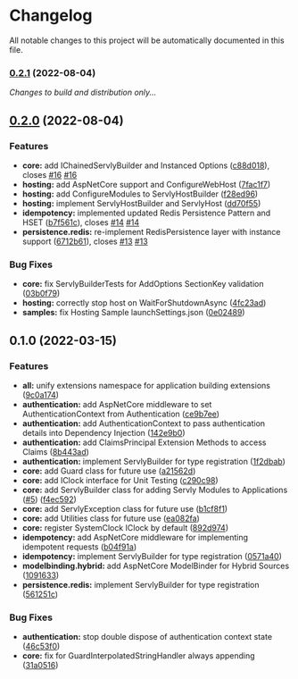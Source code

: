 # Changelog

All notable changes to this project will be automatically documented in this file.


### [0.2.1](https://github.com/DrBarnabus/Servly/compare/v0.2.0...v0.2.1) (2022-08-04)

_Changes to build and distribution only..._

## [0.2.0](https://github.com/DrBarnabus/Servly/compare/v0.1.0...v0.2.0) (2022-08-04)


### Features

* **core:** add IChainedServlyBuilder and Instanced Options ([c88d018](https://github.com/DrBarnabus/Servly/commit/c88d018e3c3f9114c69912089e957493b6d7a02d)), closes [#16](https://github.com/DrBarnabus/Servly/issues/16) [#16](https://github.com/DrBarnabus/Servly/issues/16)
* **hosting:** add AspNetCore support and ConfigureWebHost ([7fac1f7](https://github.com/DrBarnabus/Servly/commit/7fac1f7ad51d6f4f5f6b040a79735d0c071b00d0))
* **hosting:** add ConfigureModules to ServlyHostBuilder ([f28ed96](https://github.com/DrBarnabus/Servly/commit/f28ed967f8fb01599e6bc3d5cbcc18e73629adca))
* **hosting:** implement ServlyHostBuilder and ServlyHost ([dd70f55](https://github.com/DrBarnabus/Servly/commit/dd70f55973a58f0746069df1e4037e14f5fe7765))
* **idempotency:** implemented updated Redis Persistence Pattern and HSET ([b7f561c](https://github.com/DrBarnabus/Servly/commit/b7f561c4b3a61f5db9cc55ba61e8a40a2d4444ab)), closes [#14](https://github.com/DrBarnabus/Servly/issues/14) [#14](https://github.com/DrBarnabus/Servly/issues/14)
* **persistence.redis:** re-implement RedisPersistence layer with instance support ([6712b61](https://github.com/DrBarnabus/Servly/commit/6712b619aa99eb7650ac43891b644c145f3756ec)), closes [#13](https://github.com/DrBarnabus/Servly/issues/13) [#13](https://github.com/DrBarnabus/Servly/issues/13)


### Bug Fixes

* **core:** fix ServlyBuilderTests for AddOptions SectionKey validation ([03b0f79](https://github.com/DrBarnabus/Servly/commit/03b0f79ba646f8ff2274fdaf9973b4d5bacd19f4))
* **hosting:** correctly stop host on WaitForShutdownAsync ([4fc23ad](https://github.com/DrBarnabus/Servly/commit/4fc23ad32f562c1da5cd86acbb0b0f0fcf165ca4))
* **samples:** fix Hosting Sample launchSettings.json ([0e02489](https://github.com/DrBarnabus/Servly/commit/0e02489c7cb474b8eaaae75342eb206a79b39acf))

## 0.1.0 (2022-03-15)


### Features

* **all:** unify extensions namespace for application building extensions ([9c0a174](https://github.com/DrBarnabus/Servly/commit/9c0a174aff06c0bba5225528fffee2e0671e0380))
* **authentication:** add AspNetCore middleware to set AuthenticationContext from Authentication ([ce9b7ee](https://github.com/DrBarnabus/Servly/commit/ce9b7ee69695394de15bf4671e034bb0646be0ab))
* **authentication:** add AuthenticationContext to pass authentication details into Dependency Injection ([142e9b0](https://github.com/DrBarnabus/Servly/commit/142e9b0c2d43030213c30701d136270be7651f8c))
* **authentication:** add ClaimsPrincipal Extension Methods to access Claims ([8b443ad](https://github.com/DrBarnabus/Servly/commit/8b443ad6aed655262eef06f836312a9d139d6fb1))
* **authentication:** implement ServlyBuilder for type registration ([1f2dbab](https://github.com/DrBarnabus/Servly/commit/1f2dbab865133a804b0063c9627867f941ac914c))
* **core:** add Guard class for future use ([a21562d](https://github.com/DrBarnabus/Servly/commit/a21562d8622ff8adbb6c4e8dd9e76f6cc53afa0d))
* **core:** add IClock interface for Unit Testing ([c290c98](https://github.com/DrBarnabus/Servly/commit/c290c98a48ff90d94a79e591b07409f0e192cd65))
* **core:** add ServlyBuilder class for adding Servly Modules to Applications ([#5](https://github.com/DrBarnabus/Servly/issues/5)) ([f4ec592](https://github.com/DrBarnabus/Servly/commit/f4ec59291fe428d253e02d65f66644d77f5a6c04))
* **core:** add ServlyException class for future use ([b1cf8f1](https://github.com/DrBarnabus/Servly/commit/b1cf8f11e20eb34f35f3ed04749a97b4c7bc639f))
* **core:** add Utilities class for future use ([ea082fa](https://github.com/DrBarnabus/Servly/commit/ea082fae143480af94e9c3be6db1ef9f83eedb66))
* **core:** register SystemClock IClock by default ([892d974](https://github.com/DrBarnabus/Servly/commit/892d97442f90cc9486329e43d68a37f657ef9122))
* **idempotency:** add AspNetCore middleware for implementing idempotent requests ([b04f91a](https://github.com/DrBarnabus/Servly/commit/b04f91a47b939801d588885b9b4e7151f1be202f))
* **idempotency:** implement ServlyBuilder for type registration ([0571a40](https://github.com/DrBarnabus/Servly/commit/0571a40e60de02b791031ee0c689ae1b5bb61b0a))
* **modelbinding.hybrid:** add AspNetCore ModelBinder for Hybrid Sources ([1091633](https://github.com/DrBarnabus/Servly/commit/1091633ede49d2372e2177656d6808f5c1267ee3))
* **persistence.redis:** implement ServlyBuilder for type registration ([561251c](https://github.com/DrBarnabus/Servly/commit/561251c98330ea34ccec989f7c9705f1694d703c))


### Bug Fixes

* **authentication:** stop double dispose of authentication context state ([46c53f0](https://github.com/DrBarnabus/Servly/commit/46c53f0219d1deefe5dd249bf7bf6987896e7e79))
* **core:** fix for GuardInterpolatedStringHandler always appending ([31a0516](https://github.com/DrBarnabus/Servly/commit/31a051600562a8c2881169640913f63986691560))
